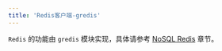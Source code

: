 ```yaml
---
title: 'Redis客户端-gredis'
---
```


`Redis` 的功能由 `gredis` 模块实现，具体请参考 [NoSQL Redis](/docs/核心组件/NoSQL%20Redis) 章节。